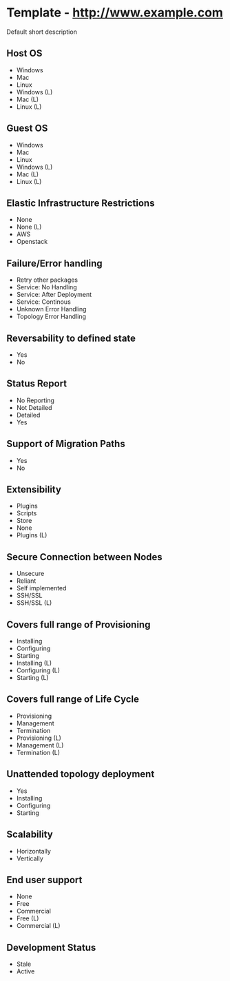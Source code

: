 # Template - http://www.example.com
Default short description

## Host OS
- Windows
- Mac
- Linux
- Windows (L)
- Mac (L)
- Linux (L)

## Guest OS
- Windows
- Mac
- Linux
- Windows (L)
- Mac (L)
- Linux (L)

## Elastic Infrastructure Restrictions
- None
- None (L)
- AWS
- Openstack

## Failure/Error handling
- Retry other packages
- Service: No Handling
- Service: After Deployment
- Service: Continous
- Unknown Error Handling
- Topology Error Handling

## Reversability to defined state
- Yes
- No

## Status Report
- No Reporting
- Not Detailed
- Detailed
- Yes

## Support of Migration Paths
- Yes
- No

## Extensibility
- Plugins
- Scripts
- Store
- None
- Plugins (L)

## Secure Connection between Nodes
- Unsecure
- Reliant
- Self implemented
- SSH/SSL
- SSH/SSL (L)

## Covers full range of Provisioning
- Installing
- Configuring
- Starting
- Installing (L)
- Configuring (L)
- Starting (L)

## Covers full range of Life Cycle
- Provisioning
- Management
- Termination
- Provisioning (L)
- Management (L)
- Termination (L)

## Unattended topology deployment
- Yes
- Installing
- Configuring
- Starting

## Scalability
- Horizontally
- Vertically

## End user support
- None
- Free
- Commercial
- Free (L)
- Commercial (L)

## Development Status
- Stale
- Active
